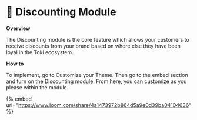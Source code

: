 # 🔣 Discounting Module

**Overview**

The Discounting module is the core feature which allows your customers to receive discounts from your brand based on where else they have been loyal in the Toki ecosystem.

**How to**

To implement, go to Customize your Theme. Then go to the embed section and turn on the Discounting module. From here, you can customize as you please within the module.&#x20;

{% embed url="https://www.loom.com/share/4a1473972b864d5a9e0d39ba04104636" %}



